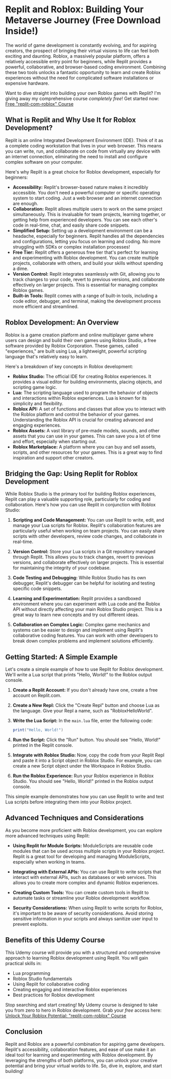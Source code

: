 # Replit and Roblox: Building Your Metaverse Journey (Free Download Inside!)

The world of game development is constantly evolving, and for aspiring creators, the prospect of bringing their virtual visions to life can feel both exciting and daunting. Roblox, a massively popular platform, offers a relatively accessible entry point for beginners, while Replit provides a powerful, collaborative, and browser-based coding environment. Combining these two tools unlocks a fantastic opportunity to learn and create Roblox experiences without the need for complicated software installations or expensive hardware.

Want to dive straight into building your own Roblox games with Replit? I'm giving away my comprehensive course *completely free*!  Get started now: [Free "replit-com-roblox" Course](https://udemywork.com/replit-com-roblox)

## What is Replit and Why Use It for Roblox Development?

Replit is an online Integrated Development Environment (IDE). Think of it as a complete coding workstation that lives in your web browser. This means you can write, run, and collaborate on code from virtually any device with an internet connection, eliminating the need to install and configure complex software on your computer.

Here's why Replit is a great choice for Roblox development, especially for beginners:

*   **Accessibility:** Replit's browser-based nature makes it incredibly accessible. You don't need a powerful computer or specific operating system to start coding. Just a web browser and an internet connection are enough.
*   **Collaboration:** Replit allows multiple users to work on the same project simultaneously. This is invaluable for team projects, learning together, or getting help from experienced developers.  You can see each other's code in real-time, chat, and easily share code snippets.
*   **Simplified Setup:** Setting up a development environment can be a headache, especially for beginners. Replit handles all the dependencies and configurations, letting you focus on learning and coding. No more struggling with SDKs or complex installation processes!
*   **Free Tier:** Replit offers a generous free tier that's perfect for learning and experimenting with Roblox development. You can create multiple projects, collaborate with others, and build your skills without spending a dime.
*   **Version Control:** Replit integrates seamlessly with Git, allowing you to track changes to your code, revert to previous versions, and collaborate effectively on larger projects. This is essential for managing complex Roblox games.
*   **Built-in Tools:** Replit comes with a range of built-in tools, including a code editor, debugger, and terminal, making the development process more efficient and streamlined.

## Roblox Development: An Overview

Roblox is a game creation platform and online multiplayer game where users can design and build their own games using Roblox Studio, a free software provided by Roblox Corporation.  These games, called "experiences," are built using Lua, a lightweight, powerful scripting language that's relatively easy to learn.

Here's a breakdown of key concepts in Roblox development:

*   **Roblox Studio:** The official IDE for creating Roblox experiences. It provides a visual editor for building environments, placing objects, and scripting game logic.
*   **Lua:** The scripting language used to program the behavior of objects and interactions within Roblox experiences. Lua is known for its simplicity and flexibility.
*   **Roblox API:** A set of functions and classes that allow you to interact with the Roblox platform and control the behavior of your games. Understanding the Roblox API is crucial for creating advanced and engaging experiences.
*   **Roblox Assets:** A vast library of pre-made models, sounds, and other assets that you can use in your games. This can save you a lot of time and effort, especially when starting out.
*   **Roblox Marketplace:** A platform where you can buy and sell assets, scripts, and other resources for your games. This is a great way to find inspiration and support other creators.

## Bridging the Gap: Using Replit for Roblox Development

While Roblox Studio is the primary tool for building Roblox experiences, Replit can play a valuable supporting role, particularly for coding and collaboration.  Here's how you can use Replit in conjunction with Roblox Studio:

1.  **Scripting and Code Management:** You can use Replit to write, edit, and manage your Lua scripts for Roblox. Replit's collaboration features are particularly useful when working on team projects.  You can easily share scripts with other developers, review code changes, and collaborate in real-time.

2.  **Version Control:**  Store your Lua scripts in a Git repository managed through Replit. This allows you to track changes, revert to previous versions, and collaborate effectively on larger projects.  This is essential for maintaining the integrity of your codebase.

3.  **Code Testing and Debugging:** While Roblox Studio has its own debugger, Replit's debugger can be helpful for isolating and testing specific code snippets.

4.  **Learning and Experimentation:** Replit provides a sandboxed environment where you can experiment with Lua code and the Roblox API without directly affecting your main Roblox Studio project. This is a great way to learn new concepts and try out different ideas.

5.  **Collaboration on Complex Logic:** Complex game mechanics and systems can be easier to design and implement using Replit's collaborative coding features.  You can work with other developers to break down complex problems and implement solutions efficiently.

## Getting Started: A Simple Example

Let's create a simple example of how to use Replit for Roblox development.  We'll write a Lua script that prints "Hello, World!" to the Roblox output console.

1.  **Create a Replit Account:** If you don't already have one, create a free account on Replit.com.

2.  **Create a New Repl:** Click the "Create Repl" button and choose Lua as the language. Give your Repl a name, such as "RobloxHelloWorld".

3.  **Write the Lua Script:** In the `main.lua` file, enter the following code:

    ```lua
    print("Hello, World!")
    ```

4.  **Run the Script:** Click the "Run" button.  You should see "Hello, World!" printed in the Replit console.

5.  **Integrate with Roblox Studio:** Now, copy the code from your Replit Repl and paste it into a Script object in Roblox Studio.  For example, you can create a new Script object under the Workspace in Roblox Studio.

6.  **Run the Roblox Experience:** Run your Roblox experience in Roblox Studio.  You should see "Hello, World!" printed in the Roblox output console.

This simple example demonstrates how you can use Replit to write and test Lua scripts before integrating them into your Roblox project.

## Advanced Techniques and Considerations

As you become more proficient with Roblox development, you can explore more advanced techniques using Replit:

*   **Using Replit for Module Scripts:** ModuleScripts are reusable code modules that can be used across multiple scripts in your Roblox project. Replit is a great tool for developing and managing ModuleScripts, especially when working in teams.

*   **Integrating with External APIs:**  You can use Replit to write scripts that interact with external APIs, such as databases or web services. This allows you to create more complex and dynamic Roblox experiences.

*   **Creating Custom Tools:** You can create custom tools in Replit to automate tasks or streamline your Roblox development workflow.

*   **Security Considerations:** When using Replit to write scripts for Roblox, it's important to be aware of security considerations. Avoid storing sensitive information in your scripts and always sanitize user input to prevent exploits.

## Benefits of this Udemy Course

This Udemy course will provide you with a structured and comprehensive approach to learning Roblox development using Replit. You will gain practical skills in:

*   Lua programming
*   Roblox Studio fundamentals
*   Using Replit for collaborative coding
*   Creating engaging and interactive Roblox experiences
*   Best practices for Roblox development

Stop searching and start creating! My Udemy course is designed to take you from zero to hero in Roblox development.  Grab your *free* access here: [Unlock Your Roblox Potential: "replit-com-roblox" Course](https://udemywork.com/replit-com-roblox)

## Conclusion

Replit and Roblox are a powerful combination for aspiring game developers. Replit's accessibility, collaboration features, and ease of use make it an ideal tool for learning and experimenting with Roblox development. By leveraging the strengths of both platforms, you can unlock your creative potential and bring your virtual worlds to life. So, dive in, explore, and start building!
